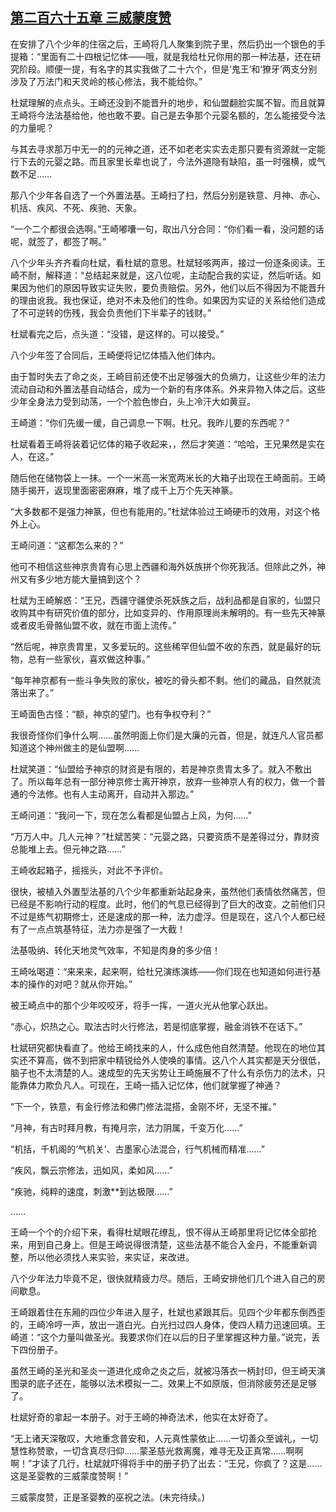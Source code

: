 ## [第二百六十五章 三威蒙度赞](https://www.xxbiquge.com/11_11207/8963534.html)


  在安排了八个少年的住宿之后，王崎将几人聚集到院子里，然后扔出一个银色的手提箱：“里面有二十四根记忆体——哦，就是我给杜兄你用的那一种法基，还在研究阶段。顺便一提，有名字的其实我做了二十六个，但是‘鬼王’和‘獠牙’两支分别涉及了万法门和天灵岭的核心修法，我不能给你。”

  杜斌理解的点点头。王崎还没到不能晋升的地步，和仙盟翻脸实属不智。而且就算王崎将今法法基给他，他也敢不要。自己是去争那个元婴名额的，怎么能接受今法的力量呢？

  与其去寻求那万中无一的的元神之道，还不如老老实实去走那只要有资源就一定能行下去的元婴之路。而且家里长辈也说了，今法外道隐有缺陷，虽一时强横，或气数不足……

  那八个少年各自选了一个外置法基。王崎扫了扫，然后分别是铁意、月神、赤心、机括、疾风、不死、疾驰、天象。

  “一个二个都很会选啊。”王崎嘟囔一句，取出八分合同：“你们看一看，没问题的话呢，就签了，都签了啊。”

  八个少年头齐齐看向杜斌，看杜斌的意思。杜斌轻咳两声，接过一份逐条阅读。王崎不耐，解释道：“总结起来就是，这八位呢，主动配合我的实证，然后听话。如果因为他们的原因导致实证失败，要负责赔偿。另外，他们以后不得因为不能晋升的理由讹我。我也保证，绝对不未及他们的性命。如果因为实证的关系给他们造成了不可逆转的伤残，我会负责他们下半辈子的钱财。”

  杜斌看完之后，点头道：“没错，是这样的。可以接受。”

  八个少年签了合同后，王崎便将记忆体插入他们体内。

  由于暂时失去了命之炎，王崎目前还使不出足够强大的负熵力，让这些少年的法力流动自动和外置法基自动结合，成为一个新的有序体系。外来异物入体之后。这些少年全身法力受到动荡，一个个脸色惨白，头上冷汗大如黄豆。

  王崎道：“你们先缓一缓，自己调息一下啊。杜兄。我昨儿要的东西呢？”

  杜斌看着王崎将装着记忆体的箱子收起来，，然后才笑道：“哈哈，王兄果然是实在人，在这。”

  随后他在储物袋上一抹。一个一米高一米宽两米长的大箱子出现在王崎面前。王崎随手揭开，返现里面密密麻麻，堆了成千上万个先天神篆。

  “大多数都不是强力神篆，但也有能用的。”杜斌体验过王崎硬币的效用，对这个格外上心。

  王崎问道：“这都怎么来的？”

  他可不相信这些神京贵胄有心思上西疆和海外妖族拼个你死我活。但除此之外，神州又有多少地方能大量搞到这个？

  杜斌为王崎解惑：“王兄，西疆守疆使杀死妖族之后，战利品都是自家的，仙盟只收购其中有研究价值的部分，比如变异的、作用原理尚未解明的。有一些先天神篆或者皮毛骨骼仙盟不收，就在市面上流传。”

  “然后呢，神京贵胄里，又多爱玩的。这些稀罕但仙盟不收的东西，就是最好的玩物，总有一些家伙，喜欢做这种事。”

  “每年神京都有一些斗争失败的家伙，被吃的骨头都不剩。他们的藏品，自然就流落出来了。”

  王崎面色古怪：“额，神京的望门。也有争权夺利？”

  我很奇怪你们争什么啊……虽然明面上你们是大廉的元首，但是，就连凡人官员都知道这个神州做主的是仙盟啊……

  杜斌笑道：“仙盟给予神京的财资是有限的，若是神京贵胄太多了。就入不敷出了。所以每年总有一部分神京修士离开神京，放弃一些神京人有的权力，做一个普通的今法修。也有人主动离开，自动并入那边。”

  王崎问道：“我问一下，现在怎么看都是仙盟占上风，为何……”

  “万万人中。几人元神？”杜斌苦笑：“元婴之路，只要资质不是差得过分，靠财资总能堆上去。但元神之路……”

  王崎收起箱子，摇摇头，对此不予评价。

  很快，被植入外置型法基的八个少年都重新站起身来，虽然他们表情依然痛苦，但已经是不影响行动的程度。此时，他们的气息已经得到了巨大的改变。之前他们只不过是练气初期修士，还是速成的那一种，法力虚浮。但是现在，这八个人都已经有了一点点筑基特征，法力亦是强了一大截！

  法基吸纳、转化天地灵气效率，不知是肉身的多少倍！

  王崎吆喝道：“来来来，起来啊，给杜兄演练演练——你们现在也知道如何进行基本的操作的对吧？就从你开始。”

  被王崎点中的那个少年咬咬牙，将手一挥，一道火光从他掌心跃出。

  “赤心，炽热之心。取法古时火行修法，若是彻底掌握，融金消铁不在话下。”

  杜斌研究都快看直了。他给王崎找来的人，什么成色他自然清楚。他现在的地位其实还不算高，做不到把家中精锐给外人使唤的事情。这八个人其实都是天分很低，脑子也不太清楚的人。速成型的先天劣势让王崎施展不了什么有杀伤力的法术，只能靠体力欺负凡人。可现在，王崎一插入记忆体，他们就掌握了神通？

  “下一个，铁意，有金行修法和佛门修法混搭，金刚不坏，无坚不摧。”

  “月神，有古时拜月教，有掩月宗，法力阴属，千变万化……”

  “机括，千机阁的‘气机关’、古墨家心法混合，行气机械而精准……”

  “疾风，飘云宗修法，迅如风，柔如风……”

  “疾驰，纯粹的速度，刺激**到达极限……”

  ……

  王崎一个个的介绍下来，看得杜斌眼花缭乱，恨不得从王崎那里将记忆体全部抢来，用到自己身上。但是王崎说得很清楚，这些法基不能合入金丹，不能重新调整，所以他必须找人来实验，来实证，来改进。

  八个少年法力毕竟不足，很快就精疲力尽。随后，王崎安排他们几个进入自己的房间歇息。

  王崎跟着住在东厢的四位少年进入屋子，杜斌也紧跟其后。见四个少年都东倒西歪的，王崎冷哼一声，放出一道白光。白光扫过四人身体，使四人精力迅速回填。王崎道：“这个力量叫做圣光。我要求你们在以后的日子里掌握这种力量。”说完，丢下四份册子。

  虽然王崎的圣光和圣炎一道进化成命之炎之后，就被冯落衣一柄封印，但王崎天演图录的底子还在，能够以法术模拟一二。效果上不如原版，但消除疲劳还是足够了。

  杜斌好奇的拿起一本册子。对于王崎的神奇法术，他实在太好奇了。

  “无上诸天深敬叹，大地重念普安和，人元真性蒙依止……一切善众至诚礼，一切慧性称赞歌，一切含真尽归仰……蒙圣慈光救离魔，难寻无及正真常……啊啊啊！”才读了几行，杜斌就吓得将手中的册子扔了出去：“王兄，你疯了？这是……这是圣婴教的三威蒙度赞啊！”

  三威蒙度赞，正是圣婴教的巫祝之法。(未完待续。)
